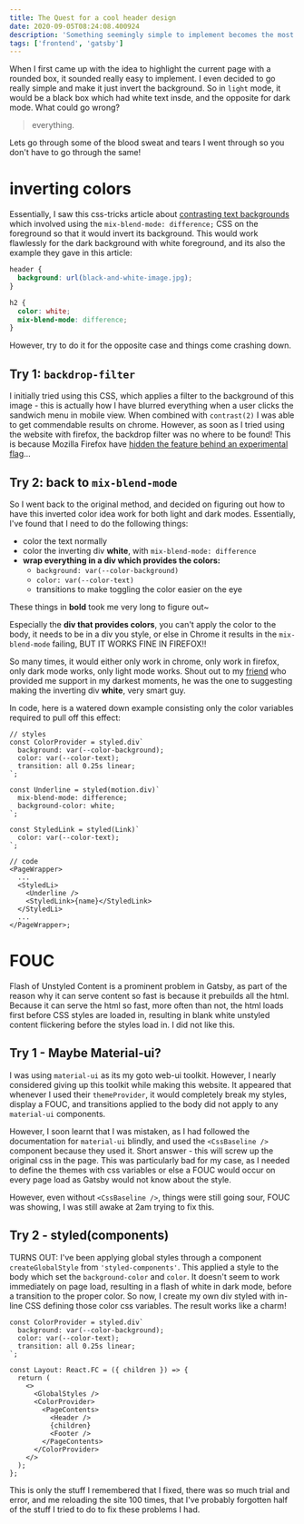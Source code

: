 ```yaml
---
title: The Quest for a cool header design
date: 2020-09-05T08:24:08.400924
description: 'Something seemingly simple to implement becomes the most annoying thing to implement ever.'
tags: ['frontend', 'gatsby']
---
```


When I first came up with the idea to highlight the current page with a rounded box, it sounded really easy to implement. I even decided to go really simple and make it just invert the background. So in `light` mode, it would be a black box which had white text insde, and the opposite for dark mode. What could go wrong?

> everything.

Lets go through some of the blood sweat and tears I went through so you don't have to go through the same!

# inverting colors

Essentially, I saw this css-tricks article about [contrasting text backgrounds](https://css-tricks.com/methods-contrasting-text-backgrounds/) which involved using the `mix-blend-mode: difference;` CSS on the foreground so that it would invert its background. This would work flawlessly for the dark background with white foreground, and its also the example they gave in this article:

```css
header {
  background: url(black-and-white-image.jpg);
}

h2 {
  color: white;
  mix-blend-mode: difference;
}
```

However, try to do it for the opposite case and things come crashing down.

## Try 1: `backdrop-filter`

I initially tried using this CSS, which applies a filter to the background of this image - this is actually how I have blurred everything when a user clicks the sandwich menu in mobile view. When combined with `contrast(2)` I was able to get commendable results on chrome. However, as soon as I tried using the website with firefox, the backdrop filter was no where to be found! This is because Mozilla Firefox have [hidden the feature behind an experimental flag](https://developer.mozilla.org/en-US/docs/Web/CSS/backdrop-filter)...

## Try 2: back to `mix-blend-mode`

So I went back to the original method, and decided on figuring out how to have this inverted color idea work for both light and dark modes. Essentially, I've found that I need to do the following things:

- color the text normally
- color the inverting div **white**, with `mix-blend-mode: difference`
- **wrap everything in a div which provides the colors:**
  - `background: var(--color-background)`
  - `color: var(--color-text)`
  - transitions to make toggling the color easier on the eye

These things in **bold** took me very long to figure out~

Especially the **div that provides colors**, you can't apply the color to the body, it needs to be in a div you style, or else in Chrome it results in the `mix-blend-mode` failing, BUT IT WORKS FINE IN FIREFOX!!

So many times, it would either only work in chrome, only work in firefox, only dark mode works, only light mode works. Shout out to my [friend](https://atharvdamle.com/) who provided me support in my darkest moments, he was the one to suggesting making the inverting div **white**, very smart guy.

In code, here is a watered down example consisting only the color variables required to pull off this effect:

```tsx
// styles
const ColorProvider = styled.div`
  background: var(--color-background);
  color: var(--color-text);
  transition: all 0.25s linear;
`;

const Underline = styled(motion.div)`
  mix-blend-mode: difference;
  background-color: white;
`;

const StyledLink = styled(Link)`
  color: var(--color-text);
`;

// code
<PageWrapper>
  ...
  <StyledLi>
    <Underline />
    <StyledLink>{name}</StyledLink>
  </StyledLi>
  ...
</PageWrapper>;
```

# FOUC

Flash of Unstyled Content is a prominent problem in Gatsby, as part of the reason why it can serve content so fast is because it prebuilds all the html. Because it can serve the html so fast, more often than not, the html loads first before CSS styles are loaded in, resulting in blank white unstyled content flickering before the styles load in. I did not like this.

## Try 1 - Maybe Material-ui?

I was using `material-ui` as its my goto web-ui toolkit. However, I nearly considered giving up this toolkit while making this website. It appeared that whenever I used their `themeProvider`, it would completely break my styles, display a FOUC, and transitions applied to the body did not apply to any `material-ui` components.

However, I soon learnt that I was mistaken, as I had followed the documentation for `material-ui` blindly, and used the `<CssBaseline />` component because they used it. Short answer - this will screw up the original css in the page. This was particularly bad for my case, as I needed to define the themes with css variables or else a FOUC would occur on every page load as Gatsby would not know about the style.

However, even without `<CssBaseline />`, things were still going sour, FOUC was showing, I was still awake at 2am trying to fix this.

## Try 2 - styled(components)

TURNS OUT: I've been applying global styles through a component `createGlobalStyle` from `'styled-components'`. This applied a style to the body which set the `background-color` and `color`. It doesn't seem to work immediately on page load, resulting in a flash of white in dark mode, before a transition to the proper color. So now, I create my own div styled with in-line CSS defining those color css variables. The result works like a charm!

```tsx
const ColorProvider = styled.div`
  background: var(--color-background);
  color: var(--color-text);
  transition: all 0.25s linear;
`;

const Layout: React.FC = ({ children }) => {
  return (
    <>
      <GlobalStyles />
      <ColorProvider>
        <PageContents>
          <Header />
          {children}
          <Footer />
        </PageContents>
      </ColorProvider>
    </>
  );
};
```

This is only the stuff I remembered that I fixed, there was so much trial and error, and me reloading the site 100 times, that I've probably forgotten half of the stuff I tried to do to fix these problems I had.
